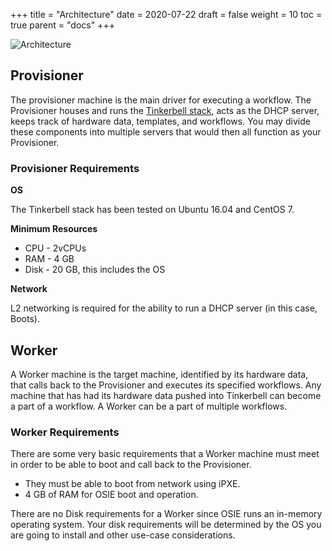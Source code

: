 +++
title = "Architecture"
date = 2020-07-22
draft = false
weight = 10
toc = true
parent = "docs"
+++

![Architecture](/images/docs/workflow-architecture.png)

## Provisioner

The provisioner machine is the main driver for executing a workflow. The Provisioner houses and runs the [Tinkerbell stack](/documentation/#whats-powering-tinkerbell), acts as the DHCP server, keeps track of hardware data, templates, and workflows. You may divide these components into multiple servers that would then all function as your Provisioner.

### Provisioner Requirements

**OS**

The Tinkerbell stack has been tested on Ubuntu 16.04 and CentOS 7.

**Minimum Resources**

- CPU - 2vCPUs
- RAM - 4 GB
- Disk - 20 GB, this includes the OS

**Network**

L2 networking is required for the ability to run a DHCP server (in this case, Boots).

## Worker

A Worker machine is the target machine, identified by its hardware data, that calls back to the Provisioner and executes its specified workflows. Any machine that has had its hardware data pushed into Tinkerbell can become a part of a workflow. A Worker can be a part of multiple workflows.

### Worker Requirements

There are some very basic requirements that a Worker machine must meet in order to be able to boot and call back to the Provisioner.

- They must be able to boot from network using iPXE.
- 4 GB of RAM for OSIE boot and operation.

There are no Disk requirements for a Worker since OSIE runs an in-memory operating system. Your disk requirements will be determined by the OS you are going to install and other use-case considerations.
